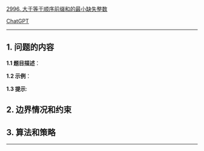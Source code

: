 [2996. 大于等于顺序前缀和的最小缺失整数](https://leetcode.cn/problems/smallest-missing-integer-greater-than-sequential-prefix-sum)

[ChatGPT](chat.openai.com)

---

## 1. 问题的内容
**1.1 题目描述**：

**1.2 示例**：

**1.3 提示**:

## 2. 边界情况和约束


## 3. 算法和策略

---

